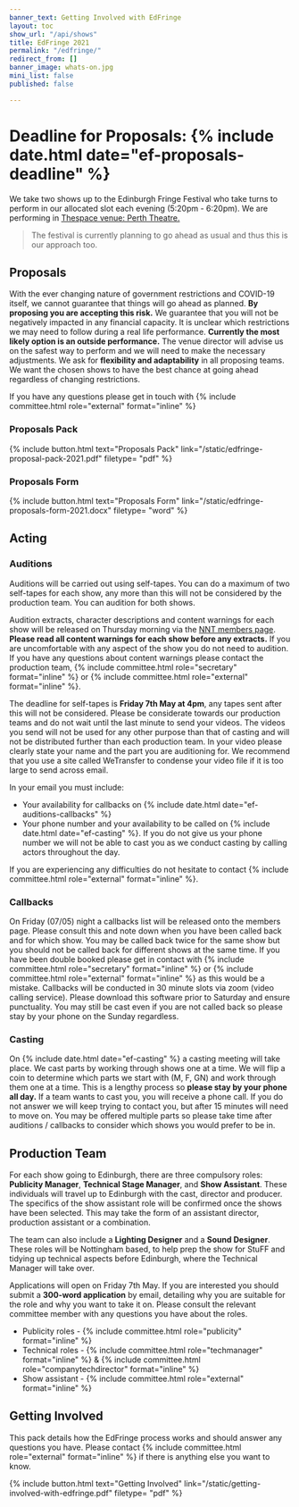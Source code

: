 ```yaml
---
banner_text: Getting Involved with EdFringe
layout: toc
show_url: "/api/shows"
title: EdFringe 2021
permalink: "/edfringe/"
redirect_from: []
banner_image: whats-on.jpg
mini_list: false
published: false

---
```

# Deadline for Proposals: {% include date.html date="ef-proposals-deadline" %}

We take two shows up to the Edinburgh Fringe Festival who take turns to perform in our allocated slot each evening (5:20pm - 6:20pm). We are performing in [Thespace venue: Perth Theatre.](https://www.thespaceuk.com/venue-specifications/thespace-on-north-bridge-perth/ "TheSpace venue: Perth Theatre")

> The festival is currently planning to go ahead as usual and thus this is our approach too.

## Proposals

With the ever changing nature of government restrictions and COVID-19 itself, we cannot guarantee that things will go ahead as planned. **By proposing you are accepting this risk.** We guarantee that you will not be negatively impacted in any financial capacity. It is unclear which restrictions we may need to follow during a real life performance. **Currently the most likely option is an outside performance.** The venue director will advise us on the safest way to perform and we will need to make the necessary adjustments. We ask for **flexibility and adaptability** in all proposing teams. We want the chosen shows to have the best chance at going ahead regardless of changing restrictions.

If you have any questions please get in touch with {% include committee.html role="external" format="inline" %}

### Proposals Pack

{% include button.html text="Proposals Pack" link="/static/edfringe-proposal-pack-2021.pdf" filetype= "pdf" %}

### Proposals Form

{% include button.html text="Proposals Form" link="/static/edfringe-proposals-form-2021.docx" filetype= "word" %}

## Acting

### Auditions

Auditions will be carried out using self-tapes. You can do a maximum of two self-tapes for each show, any more than this will not be considered by the production team. You can audition for both shows.

Audition extracts, character descriptions and content warnings for each show will be released on Thursday morning via the [NNT members page](https://www.facebook.com/groups/2747053805538161 "NNT members page"). **Please read all content warnings for each show before any extracts.** If you are uncomfortable with any aspect of the show you do not need to audition. If you have any questions about content warnings please contact the production team, {% include committee.html role="secretary" format="inline" %} or {% include committee.html role="external" format="inline" %}.

The deadline for self-tapes is **Friday 7th May at 4pm**, any tapes sent after this will not be considered. Please be considerate towards our production teams and do not wait until the last minute to send your videos. The videos you send will not be used for any other purpose than that of casting and will not be distributed further than each production team. In your video please clearly state your name and the part you are auditioning for. We recommend that you use a site called WeTransfer to condense your video file if it is too large to send across email.

In your email you must include:

* Your availability for callbacks on {% include date.html date="ef-auditions-callbacks" %}
* Your phone number and your availability to be called on {% include date.html date="ef-casting" %}. If you do not give us your phone number we will not be able to cast you as we conduct casting by calling actors throughout the day.

If you are experiencing any difficulties do not hesitate to contact {% include committee.html role="external" format="inline" %}.

### Callbacks

On Friday (07/05) night a callbacks list will be released onto the members page. Please consult this and note down when you have been called back and for which show. You may be called back twice for the same show but you should not be called back for different shows at the same time. If you have been double booked please get in contact with {% include committee.html role="secretary" format="inline" %} or {% include committee.html role="external" format="inline" %} as this would be a mistake. Callbacks will be conducted in 30 minute slots via zoom (video calling service). Please download this software prior to Saturday and ensure punctuality. You may still be cast even if you are not called back so please stay by your phone on the Sunday regardless.

### Casting

On {% include date.html date="ef-casting" %} a casting meeting will take place. We cast parts by working through shows one at a time. We will flip a coin to determine which parts we start with (M, F, GN) and work through them one at a time. This is a lengthy process so **please stay by your phone all day.** If a team wants to cast you, you will receive a phone call. If you do not answer we will keep trying to contact you, but after 15 minutes will need to move on. You may be offered multiple parts so please take time after auditions / callbacks to consider which shows you would prefer to be in.

## Production Team

For each show going to Edinburgh, there are three compulsory roles: **Publicity Manager**, **Technical Stage Manager**, and **Show Assistant**. These individuals will travel up to Edinburgh with the cast, director and producer. The specifics of the show assistant role will be confirmed once the shows have been selected. This may take the form of an assistant director, production assistant or a combination.

The team can also include a **Lighting Designer** and a **Sound Designer**. These roles will be Nottingham based, to help prep the show for StuFF and tidying up technical aspects before Edinburgh, where the Technical Manager will take over.

Applications will open on Friday 7th May. If you are interested you should submit a **300-word application** by email, detailing why you are suitable for the role and why you want to take it on. Please consult the relevant committee member with any questions you have about the roles.

* Publicity roles - {% include committee.html role="publicity" format="inline" %}
* Technical roles - {% include committee.html role="techmanager" format="inline" %} & {% include committee.html role="companytechdirector" format="inline" %}
* Show assistant - {% include committee.html role="external" format="inline" %}

## Getting Involved

This pack details how the EdFringe process works and should answer any questions you have. Please contact {% include committee.html role="external" format="inline" %} if there is anything else you want to know.

{% include button.html text="Getting Involved" link="/static/getting-involved-with-edfringe.pdf" filetype= "pdf" %}